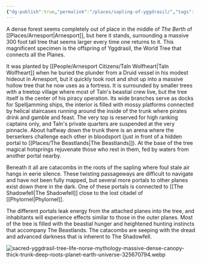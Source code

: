 ```yaml
---
{"dg-publish":true,"permalink":"/places/sapling-of-yggdrasil/","tags":["Location"]}
---
```


A dense forest seems completely out of place in the middle of *The Berth* of [[Places/Arnesport\|Arnesport]], but here it stands, surrounding a massive 300 foot tall tree that seems larger every time one returns to it.  This magnificent specimen is the offspring of Yggdrasil, the World Tree that connects all the Planes.  

It was planted by [[People/Arnesport Citizens/Taln Wolfheart\|Taln Wolfheart]] when he buried the plunder from a Druid vessel in his modest hideout in Arnesport, but it quickly took root and shot up into a massive hollow tree that he now uses as a fortress.  It is surrounded by smaller trees with a treetop village where most of Taln's beastial crew live, but the tree itself is the center of his piracy operation.  Its wide branches serve as docks for Spelljamming ships, the interior is filled with mossy platforms connected by helical staircases running around the inside of the trunk where pirates drink and gamble and feast.  The very top is reserved for high ranking captains only, and Taln's private quarters are suspended at the very pinnacle.  About halfway down the trunk there is an arena where the berserkers challenge each other in bloodsport (just in front of a hidden portal to [[Places/The Beastlands\|The Beastlands]]).  At the base of the tree magical hotsprings rejuvenate those who rest in them, fed by waters from another portal nearby.  

Beneath it all are catacombs in the roots of the sapling where foul stale air hangs in eerie silence.  These twisting passageways are difficult to navigate and have not been fully mapped, but several more portals to other planes exist down there in the dark.  One of these portals is connected to [[The Shadowfell\|The Shadowfell]] close to the lost citadel of [[Phylornel\|Phylornel]].  

The different portals leak energy from the attached planes into the tree, and inhabitants will experience effects similar to those in the outer planes.  Most of the tree is filled with the beastial hunger and heightened hunting instincts that accompany The Beastlands.  The catacombs are seeping with the dread and advanced darkness that is inherent to The Shadowfell.  

![sacred-yggdrasil-tree-life-norse-mythology-massive-dense-canopy-thick-trunk-deep-roots-planet-earth-universe-325670794.webp](/img/user/Z_Attachments/sacred-yggdrasil-tree-life-norse-mythology-massive-dense-canopy-thick-trunk-deep-roots-planet-earth-universe-325670794.webp)